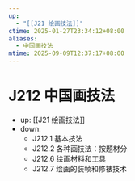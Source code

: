 ```yaml
---
up:
  - "[[J21 绘画技法]]"
ctime: 2025-01-27T23:34:12+08:00
aliases:
  - 中国画技法
mtime: 2025-09-09T12:37:17+08:00
---
```


# J212 中国画技法

- up: [[J21 绘画技法]]
- down:	
	- J212.1 基本技法
	- J212.2 各种画技法：按题材分
	- J212.6 绘画材料和工具
	- J212.7 绘画的装帧和修裱技术
	
